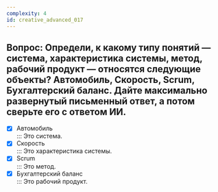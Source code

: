 ```yaml
---
complexity: 4
id: creative_advanced_017
---
```

## Вопрос: Определи, к какому типу понятий — система, характеристика системы, метод, рабочий продукт — относятся следующие объекты? Автомобиль, Скорость, Scrum, Бухгалтерский баланс. Дайте максимально развернутый письменный ответ, а потом сверьте его с ответом ИИ.

- [x] Автомобиль  
  ::: Это система.  
- [x] Скорость  
  ::: Это характеристика системы.  
- [x] Scrum  
  ::: Это метод.  
- [x] Бухгалтерский баланс  
  ::: Это рабочий продукт. 
